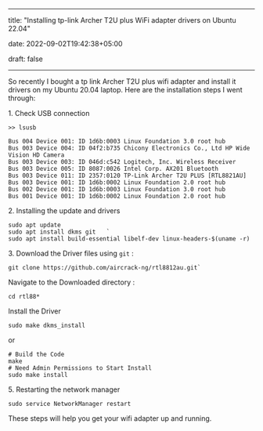 
---

title: "Installing tp-link Archer T2U plus WiFi adapter drivers on Ubuntu 22.04"

date: 2022-09-02T19:42:38+05:00

draft: false

---

So recently I bought a tp link Archer T2U plus wifi adapter and install it drivers on my Ubuntu 20.04 laptop. Here are the installation steps I went through:

  

1\. Check USB connection  
```
>> lsusb

Bus 004 Device 001: ID 1d6b:0003 Linux Foundation 3.0 root hub
Bus 003 Device 004: ID 04f2:b735 Chicony Electronics Co., Ltd HP Wide Vision HD Camera
Bus 003 Device 003: ID 046d:c542 Logitech, Inc. Wireless Receiver
Bus 003 Device 005: ID 8087:0026 Intel Corp. AX201 Bluetooth
Bus 003 Device 011: ID 2357:0120 TP-Link Archer T2U PLUS [RTL8821AU]
Bus 003 Device 001: ID 1d6b:0002 Linux Foundation 2.0 root hub
Bus 002 Device 001: ID 1d6b:0003 Linux Foundation 3.0 root hub
Bus 001 Device 001: ID 1d6b:0002 Linux Foundation 2.0 root hub
```

2\. Installing the update and drivers  
```
sudo apt update 
sudo apt install dkms git   ` 
sudo apt install build-essential libelf-dev linux-headers-$(uname -r)
```
  
3\. Download the Driver files using `git` :  
```
git clone https://github.com/aircrack-ng/rtl8812au.git`
```
Navigate to the Downloaded directory :  
```
cd rtl88*
```

Install the Driver  
```
sudo make dkms_install
```
or
```
# Build the Code
make
# Need Admin Permissions to Start Install
sudo make install
```
5\. Restarting the network manager
```
sudo service NetworkManager restart
```

These steps will help you get your wifi adapter up and running.
